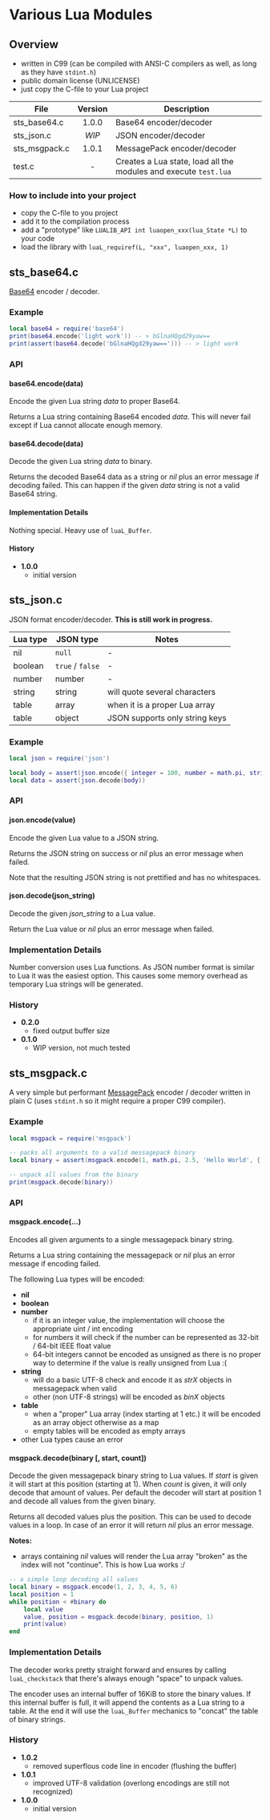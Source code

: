 # Various Lua Modules

## Overview
- written in C99 (can be compiled with ANSI-C compilers as well, as long as they have ```stdint.h```)
- public domain license (UNLICENSE)
- just copy the C-file to your Lua project


| File | Version | Description |
| --- | :---: | --- |
| sts_base64.c | 1.0.0 | Base64 encoder/decoder |
| sts_json.c | *WIP* | JSON encoder/decoder |
| sts_msgpack.c | 1.0.1 | MessagePack encoder/decoder |
| test.c | - | Creates a Lua state, load all the modules and execute ```test.lua``` |


### How to include into your project
- copy the C-file to you project
- add it to the compilation process
- add a "prototype" like ```LUALIB_API int luaopen_xxx(lua_State *L)``` to your code
- load the library with ```luaL_requiref(L, "xxx", luaopen_xxx, 1)```


## sts_base64.c
[Base64](https://en.wikipedia.org/wiki/Base64) encoder / decoder.

### Example
```lua
local base64 = require('base64')
print(base64.encode('light work')) -- > bGlnaHQgd29yaw==
print(assert(base64.decode('bGlnaHQgd29yaw=='))) -- > light work
```

### API

#### base64.encode(data)
Encode the given Lua string *data* to proper Base64.

Returns a Lua string containing Base64 encoded *data*. This will never fail except if Lua cannot allocate enough memory.

#### base64.decode(data)
Decode the given Lua string *data* to binary.

Returns the decoded Base64 data as a string or *nil* plus an error message if decoding failed. This can happen if the given *data* string is not a valid Base64 string.

#### Implementation Details
Nothing special. Heavy use of ```luaL_Buffer```.


#### History
- **1.0.0**
    - initial version


## sts_json.c
JSON format encoder/decoder.
**This is still work in progress.**


| Lua type | JSON type | Notes |
| --- | --- | --- |
| nil | ``null`` |  - |
| boolean | ``true`` / ``false`` | - |
| number | number | - |
| string | string | will quote several characters |
| table | array | when it is a proper Lua array |
| table | object | JSON supports only string keys |


### Example
```lua
local json = require('json')

local body = assert(json.encode({ integer = 100, number = math.pi, string = 'Hello World!', array = [1, 2, 3], obj = { foo = 'bar' }}))
local data = assert(json.decode(body))
```

### API
#### json.encode(value)
Encode the given Lua value to a JSON string.

Returns the JSON string on success or *nil* plus an error message when failed.

Note that the resulting JSON string is not prettified and has no whitespaces.

#### json.decode(json_string)
Decode the given *json_string* to a Lua value.

Return the Lua value or *nil* plus an error message when failed.

### Implementation Details
Number conversion uses Lua functions. As JSON number format is similar to Lua it was the easiest option. This causes some memory overhead as temporary Lua strings will be generated.

### History
- **0.2.0**
    - fixed output buffer size
- **0.1.0**
    - WIP version, not much tested


## sts_msgpack.c
A very simple but performant [MessagePack](https://msgpack.org) encoder / decoder written in plain C (uses ```stdint.h``` so it might require a proper C99 compiler).

### Example
```lua
local msgpack = require('msgpack')

-- packs all arguments to a valid messagepack binary
local binary = assert(msgpack.encode(1, math.pi, 2.5, 'Hello World', { 1, 2, 3 }, { foo = 'bar', bar = 'foo'}))

-- unpack all values from the binary
print(msgpack.decode(binary))
```

### API

#### msgpack.encode(...)
Encodes all given arguments to a single messagepack binary string.

Returns a Lua string containing the messagepack or *nil* plus an error message if encoding failed.

The following Lua types will be encoded:
- **nil**
- **boolean**
- **number**
    - if it is an integer value, the implementation will choose the appropriate uint / int encoding
    - for numbers it will check if the number can be represented as 32-bit / 64-bit IEEE float value
    - 64-bit integers cannot be encoded as unsigned as there is no proper way to determine if the value is really unsigned from Lua :(
- **string**
    - will do a basic UTF-8 check and encode it as *strX* objects in messagepack when valid
    - other (non UTF-8 strings) will be encoded as *binX* objects
- **table**
    - when a "proper" Lua array (index starting at 1 etc.) it will be encoded as an array object otherwise as a map
    - empty tables will be encoded as empty arrays
- other Lua types cause an error

#### msgpack.decode(binary [, start, count])
Decode the given messagepack binary string to Lua values. If *start* is given it will start at this position (starting at 1). When *count* is given, it will only decode that amount of values. Per default the decoder will start at position 1 and decode all values from the given binary.

Returns all decoded values plus the position. This can be used to decode values in a loop. In case of an error it will return *nil* plus an error message.

**Notes:**
- arrays containing *nil* values will render the Lua array "broken" as the index will not "continue". This is how Lua works :/

```lua
-- a simple loop decoding all values
local binary = msgpack.encode(1, 2, 3, 4, 5, 6)
local position = 1
while position < #binary do
    local value
    value, position = msgpack.decode(binary, position, 1)
    print(value)
end
```

### Implementation Details
The decoder works pretty straight forward and ensures by calling ```luaL_checkstack``` that there's always enough "space" to unpack values.

The encoder uses an internal buffer of 16KiB to store the binary values. If this internal buffer is full, it will append the contents as a Lua string to a table. At the end it will use the ```luaL_Buffer``` mechanics to "concat" the table of binary strings.

### History
- **1.0.2**
    - removed superflous code line in encoder (flushing the buffer)
- **1.0.1**
    - improved UTF-8 validation (overlong encodings are still not recognized)
- **1.0.0**
    - initial version
